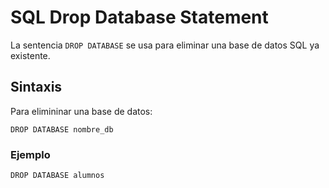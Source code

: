 # SQL Drop Database Statement

La sentencia `DROP DATABASE` se usa para eliminar una base de datos SQL ya existente.

## Sintaxis

Para elimininar una base de datos:

```
DROP DATABASE nombre_db
```

### Ejemplo

```
DROP DATABASE alumnos
```